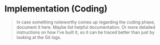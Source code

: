 # Implementation (Coding)

> In case something noteworthy comes up regarding the coding phase, document it here. Maybe list helpful documentation. Or more detailed instructions on how I've built it, so it can be traced better than just by looking at the Git logs.